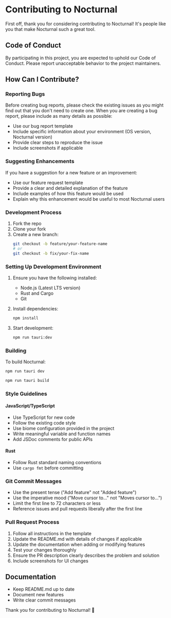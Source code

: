 # Contributing to Nocturnal

First off, thank you for considering contributing to Nocturnal! It's people like you that make Nocturnal such a great tool.

## Code of Conduct

By participating in this project, you are expected to uphold our Code of Conduct. Please report unacceptable behavior to the project maintainers.

## How Can I Contribute?

### Reporting Bugs

Before creating bug reports, please check the existing issues as you might find out that you don't need to create one. When you are creating a bug report, please include as many details as possible:

* Use our bug report template
* Include specific information about your environment (OS version, Nocturnal version)
* Provide clear steps to reproduce the issue
* Include screenshots if applicable

### Suggesting Enhancements

If you have a suggestion for a new feature or an improvement:

* Use our feature request template
* Provide a clear and detailed explanation of the feature
* Include examples of how this feature would be used
* Explain why this enhancement would be useful to most Nocturnal users

### Development Process

1. Fork the repo
2. Clone your fork
3. Create a new branch:
   ```bash
   git checkout -b feature/your-feature-name
   # or
   git checkout -b fix/your-fix-name
   ```

### Setting Up Development Environment

1. Ensure you have the following installed:
   * Node.js (Latest LTS version)
   * Rust and Cargo
   * Git

2. Install dependencies:
   ```bash
   npm install
   ```

3. Start development:
   ```bash
   npm run tauri:dev
   ```

### Building

To build Nocturnal:
```bash
npm run tauri dev

npm run tauri build
```

### Style Guidelines

#### JavaScript/TypeScript
* Use TypeScript for new code
* Follow the existing code style
* Use biome configuration provided in the project
* Write meaningful variable and function names
* Add JSDoc comments for public APIs

#### Rust
* Follow Rust standard naming conventions
* Use `cargo fmt` before committing

### Git Commit Messages

* Use the present tense ("Add feature" not "Added feature")
* Use the imperative mood ("Move cursor to..." not "Moves cursor to...")
* Limit the first line to 72 characters or less
* Reference issues and pull requests liberally after the first line

### Pull Request Process

1. Follow all instructions in the template
2. Update the README.md with details of changes if applicable
3. Update the documentation when adding or modifying features
4. Test your changes thoroughly
5. Ensure the PR description clearly describes the problem and solution
6. Include screenshots for UI changes

## Documentation

* Keep README.md up to date
* Document new features
* Write clear commit messages

Thank you for contributing to Nocturnal! 🚀 
